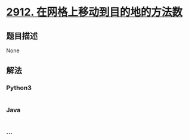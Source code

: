 # [2912. 在网格上移动到目的地的方法数](https://leetcode-cn.com/problems/number-of-ways-to-reach-destination-in-the-grid)



## 题目描述

<!-- 这里写题目描述 -->

None

## 解法

<!-- 这里可写通用的实现逻辑 -->

<!-- tabs:start -->

### **Python3**

<!-- 这里可写当前语言的特殊实现逻辑 -->

```python

```

### **Java**

<!-- 这里可写当前语言的特殊实现逻辑 -->

```java

```

### **...**

```

```

<!-- tabs:end -->
